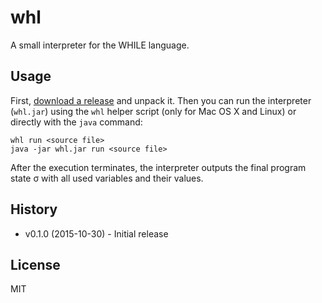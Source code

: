 # whl

A small interpreter for the WHILE language.

## Usage

First, [download a release](https://github.com/klaussner/whl/releases) and unpack it.
Then you can run the interpreter (`whl.jar`) using the `whl` helper script (only for Mac OS X and Linux) or directly with the `java` command:

    whl run <source file>
    java -jar whl.jar run <source file>

After the execution terminates, the interpreter outputs the final program state σ with all used variables and their values.

## History

* v0.1.0 (2015-10-30) - Initial release

## License

MIT
